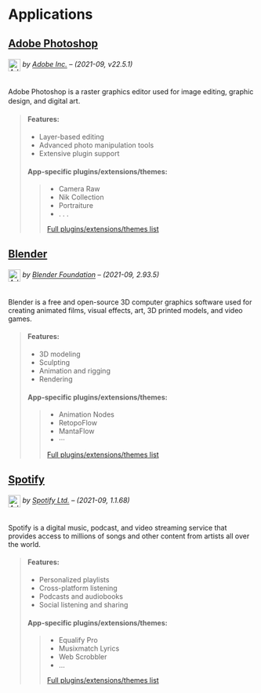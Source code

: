 # Applications

## [Adobe Photoshop](https://www.adobe.com/products/photoshop.html)

###### <img src="https://upload.wikimedia.org/wikipedia/commons/thumb/a/af/Adobe_Photoshop_CC_icon.svg/1200px-Adobe_Photoshop_CC_icon.svg.png" alt="Adobe Photoshop Logo" width="25" style="vertical-align: middle;"> *by [Adobe Inc.](https://www.adobe.com)* – (2021-09, v22.5.1)

Adobe Photoshop is a raster graphics editor used for image editing, graphic design, and digital art.
ㅤㅤ 
> #### Features:
> - Layer-based editing
> - Advanced photo manipulation tools
> - Extensive plugin support
> 
> #### App-specific plugins/extensions/themes:
> > - Camera Raw
> > - Nik Collection
> > - Portraiture
> > - . . .
> > 
> > [Full plugins/extensions/themes list](https://exchange.adobe.com/creativecloud/photography?filters=adobe-photoshop-cc&order=popularity)

## [Blender](https://www.blender.org/) 

###### <img src="https://upload.wikimedia.org/wikipedia/commons/thumb/0/0c/Blender_logo_no_text.svg/1024px-Blender_logo_no_text.svg.png" alt="Adobe Photoshop Logo" width="25" style="vertical-align: middle;"> *by [Blender Foundation](https://www.blender.org/foundation/)* – (2021-09, 2.93.5)

Blender is a free and open-source 3D computer graphics software used for creating animated films, visual effects, art, 3D printed models, and video games.

> #### Features:
> - 3D modeling
> - Sculpting
> - Animation and rigging
> - Rendering
> 
> #### App-specific plugins/extensions/themes:
> > - Animation Nodes
> > - RetopoFlow
> > - MantaFlow
> > - ···
> > 
> > [Full plugins/extensions/themes list](https://blendermarket.com/categories/blender?sortBy=popular)

## [Spotify](https://www.spotify.com/)

###### <img src="https://upload.wikimedia.org/wikipedia/commons/thumb/1/19/Spotify_logo_without_text.svg/768px-Spotify_logo_without_text.svg.png" alt="Adobe Photoshop Logo" width="25" style="vertical-align: middle;"> *by [Spotify Ltd.](https://www.spotify.com)* – (2021-09, 1.1.68)

Spotify is a digital music, podcast, and video streaming service that provides access to millions of songs and other content from artists all over the world.

> #### Features:
> - Personalized playlists
> - Cross-platform listening
> - Podcasts and audiobooks
> - Social listening and sharing
> 
> #### App-specific plugins/extensions/themes:
> > - Equalify Pro
> > - Musixmatch Lyrics
> > - Web Scrobbler
> > - ...
> > 
> > [Full plugins/extensions/themes list](https://community.spotify.com/t5/Spotify-Ideas/ct-p/newideas)

